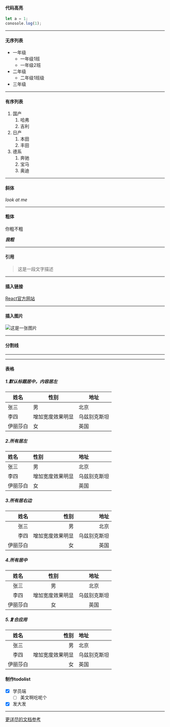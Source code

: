 #### 代码高亮
 ``` js
 let a = 1;
 conosole.log(1);
 
 ```
---
 
#### 无序列表

- 一年级
    - 一年级1班
    - 一年级2班
- 二年级
    - 二年级1班级
- 三年级

---

#### 有序列表
1. 国产
    1. 哈弗
    2. 吉利
2. 日产
    1. 本田
    2. 丰田
3. 德系
    1. 奔驰
    2. 宝马
    3. 奥迪
---

#### 斜体

*look at me*

---

#### 粗体
你粗不粗

***我粗***

---
#### 引用
> 这是一段文字描述
---

#### 插入链接
[React官方网站](https://facebook.github.io/react/)

---

#### 插入图片
![这是一张图片](https://avatars0.githubusercontent.com/u/6204210?s=460&v=4)

---

#### 分割线

***
---

#### 表格
##### 1.默认标题居中，内容居左
| 姓名 | 性别 | 地址
|----|----|---
| 张三 | 男 | 北京
| 李四 | 增加宽度效果明显 | 乌兹别克斯坦
| 伊丽莎白 | 女 | 英国

##### 2.所有居左
| 姓名 | 性别 | 地址
|:----|:----|:---
| 张三 | 男 | 北京
| 李四 | 增加宽度效果明显 | 乌兹别克斯坦
| 伊丽莎白 | 女 | 英国

##### 3.所有居右边
| 姓名 | 性别 | 地址
|----:|----:|---:|
| 张三 | 男 | 北京
| 李四 | 增加宽度效果明显 | 乌兹别克斯坦
| 伊丽莎白 | 女 | 英国

##### 4.所有居中
| 姓名 | 性别 | 地址
|:----:|:----:|:---:|
| 张三 | 男 | 北京
| 李四 | 增加宽度效果明显 | 乌兹别克斯坦
| 伊丽莎白 | 女 | 英国

##### 5.复合应用
| 姓名 | 性别 | 地址
|:----:|----:|:---|
| 张三 | 男 | 北京
| 李四 | 增加宽度效果明显 | 乌兹别克斯坦
| 伊丽莎白 | 女 | 英国


#### 制作todolist
 
 - [x] 学员端
   - [ ] 美文啊吃呢个
 - [x] 发大发

--- 
 
[更详尽的文档参考](https://github.com/leinov/somb)
 